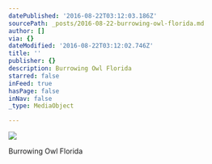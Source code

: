 ```yaml
---
datePublished: '2016-08-22T03:12:03.186Z'
sourcePath: _posts/2016-08-22-burrowing-owl-florida.md
author: []
via: {}
dateModified: '2016-08-22T03:12:02.746Z'
title: ''
publisher: {}
description: Burrowing Owl Florida
starred: false
inFeed: true
hasPage: false
inNav: false
_type: MediaObject

---
```

![](https://the-grid-user-content.s3-us-west-2.amazonaws.com/51173530-6dcd-4b4d-aeb5-11062a73882f.jpg)

Burrowing Owl Florida